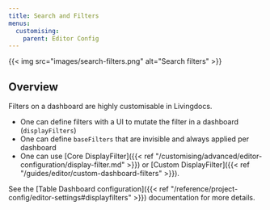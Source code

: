 ```yaml
---
title: Search and Filters
menus:
  customising:
    parent: Editor Config
---
```


{{< img src="images/search-filters.png" alt="Search filters" >}}

## Overview

Filters on a dashboard are highly customisable in Livingdocs.

- One can define filters with a UI to mutate the filter in a dashboard (`displayFilters`)
- One can define `baseFilters` that are invisible and always applied per dashboard
- One can use [Core DisplayFilter]({{< ref "/customising/advanced/editor-configuration/display-filter.md" >}}) or [Custom DisplayFilter]({{< ref "/guides/editor/custom-dashboard-filters" >}}).

See the [Table Dashboard configuration]({{< ref "/reference/project-config/editor-settings#displayfilters" >}}) documentation for more details.